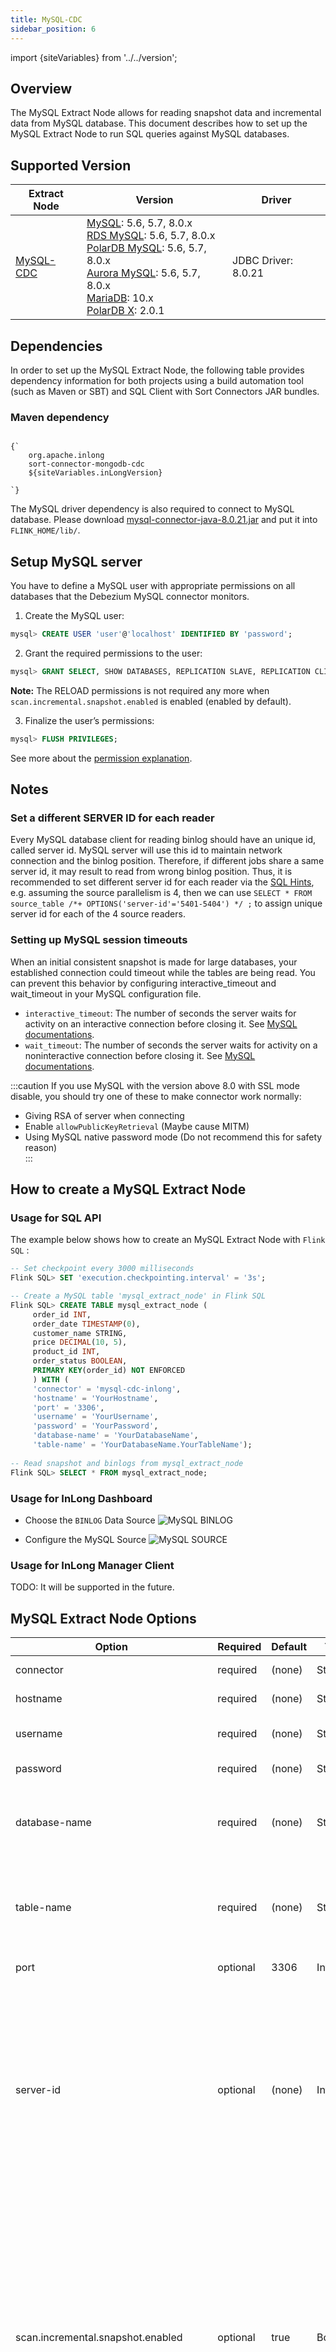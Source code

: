 ```yaml
---
title: MySQL-CDC
sidebar_position: 6
---
```


import {siteVariables} from '../../version';

## Overview

The MySQL Extract Node allows for reading snapshot data and incremental data from MySQL database. This document describes how to set up the MySQL Extract Node to run SQL queries against MySQL databases.

## Supported Version
| Extract Node                | Version                                                                                                                                                                                                                                                                                                                                                                                                | Driver                  |
|-----------------------------|--------------------------------------------------------------------------------------------------------------------------------------------------------------------------------------------------------------------------------------------------------------------------------------------------------------------------------------------------------------------------------------------------------|-------------------------|
| [MySQL-CDC](./mysql-cdc.md) | [MySQL](https://dev.mysql.com/doc): 5.6, 5.7, 8.0.x <br/> [RDS MySQL](https://www.aliyun.com/product/rds/mysql): 5.6, 5.7, 8.0.x <br/> [PolarDB MySQL](https://www.aliyun.com/product/polardb): 5.6, 5.7, 8.0.x <br/> [Aurora MySQL](https://aws.amazon.com/cn/rds/aurora): 5.6, 5.7, 8.0.x <br/> [MariaDB](https://mariadb.org): 10.x <br/> [PolarDB X](https://github.com/polardb/polardbx-sql): 2.0.1 | JDBC Driver: 8.0.21     |

## Dependencies

In order to set up the MySQL Extract Node, the following table provides dependency information for both projects using a build automation tool (such as Maven or SBT) and SQL Client with Sort Connectors JAR bundles.

### Maven dependency

<pre><code parentName="pre">
{`<dependency>
    <groupId>org.apache.inlong</groupId>
    <artifactId>sort-connector-mongodb-cdc</artifactId>
    <version>${siteVariables.inLongVersion}</version>
</dependency>
`}
</code></pre>


The MySQL driver dependency is also required to connect to MySQL database. Please download [mysql-connector-java-8.0.21.jar](https://repo1.maven.org/maven2/mysql/mysql-connector-java/8.0.21/mysql-connector-java-8.0.21.jar) and put it into `FLINK_HOME/lib/`.

## Setup MySQL server

You have to define a MySQL user with appropriate permissions on all databases that the Debezium MySQL connector monitors.

1. Create the MySQL user:

```sql
mysql> CREATE USER 'user'@'localhost' IDENTIFIED BY 'password';
```

2. Grant the required permissions to the user:

```sql
mysql> GRANT SELECT, SHOW DATABASES, REPLICATION SLAVE, REPLICATION CLIENT ON *.* TO 'user' IDENTIFIED BY 'password';
```
**Note:** The RELOAD permissions is not required any more when `scan.incremental.snapshot.enabled` is enabled (enabled by default).

3. Finalize the user’s permissions:

```sql
mysql> FLUSH PRIVILEGES;
```

See more about the [permission explanation](https://debezium.io/documentation/reference/1.5/connectors/mysql.html#mysql-creating-user).

## Notes

### Set a different SERVER ID for each reader

Every MySQL database client for reading binlog should have an unique id, called server id. MySQL server will use this id to maintain network connection and the binlog position. Therefore, if different jobs share a same server id, it may result to read from wrong binlog position.
Thus, it is recommended to set different server id for each reader via the [SQL Hints](https://ci.apache.org/projects/flink/flink-docs-release-1.11/dev/table/sql/hints.html),
e.g.  assuming the source parallelism is 4, then we can use `SELECT * FROM source_table /*+ OPTIONS('server-id'='5401-5404') */ ;` to assign unique server id for each of the 4 source readers.


### Setting up MySQL session timeouts

When an initial consistent snapshot is made for large databases, your established connection could timeout while the tables are being read. You can prevent this behavior by configuring interactive_timeout and wait_timeout in your MySQL configuration file.
- `interactive_timeout`: The number of seconds the server waits for activity on an interactive connection before closing it. See [MySQL documentations](https://dev.mysql.com/doc/refman/8.0/en/server-system-variables.html#sysvar_interactive_timeout).
- `wait_timeout`: The number of seconds the server waits for activity on a noninteractive connection before closing it. See [MySQL documentations](https://dev.mysql.com/doc/refman/8.0/en/server-system-variables.html#sysvar_wait_timeout).

:::caution
If you use MySQL with the version above 8.0 with SSL mode disable, you should try one of these to make connector work normally:
- Giving RSA of server when connecting  
- Enable `allowPublicKeyRetrieval` (Maybe cause MITM)  
- Using MySQL native password mode (Do not recommend this for safety reason)  
:::

## How to create a MySQL Extract Node

### Usage for SQL API

The example below shows how to create an MySQL Extract Node with `Flink SQL` :

```sql
-- Set checkpoint every 3000 milliseconds                       
Flink SQL> SET 'execution.checkpointing.interval' = '3s';   

-- Create a MySQL table 'mysql_extract_node' in Flink SQL
Flink SQL> CREATE TABLE mysql_extract_node (
     order_id INT,
     order_date TIMESTAMP(0),
     customer_name STRING,
     price DECIMAL(10, 5),
     product_id INT,
     order_status BOOLEAN,
     PRIMARY KEY(order_id) NOT ENFORCED
     ) WITH (
     'connector' = 'mysql-cdc-inlong',
     'hostname' = 'YourHostname',
     'port' = '3306',
     'username' = 'YourUsername',
     'password' = 'YourPassword',
     'database-name' = 'YourDatabaseName',
     'table-name' = 'YourDatabaseName.YourTableName');
  
-- Read snapshot and binlogs from mysql_extract_node
Flink SQL> SELECT * FROM mysql_extract_node;
```

### Usage for InLong Dashboard

- Choose the `BINLOG` Data Source
![MySQL BINLOG](img/mysql-binlog.png)

- Configure the MySQL Source
![MySQL SOURCE](img/mysql-source.png)

### Usage for InLong Manager Client

TODO: It will be supported in the future.

## MySQL Extract Node Options

| Option                                   | Required | Default | Type     | Description                                                                                                                                                                                                                                                                                                                                                                                                                                                                                                                                                                                                                                                                                                                                                                                                                                        |
|------------------------------------------|----------|---------|----------|----------------------------------------------------------------------------------------------------------------------------------------------------------------------------------------------------------------------------------------------------------------------------------------------------------------------------------------------------------------------------------------------------------------------------------------------------------------------------------------------------------------------------------------------------------------------------------------------------------------------------------------------------------------------------------------------------------------------------------------------------------------------------------------------------------------------------------------------------|
| connector                                | required | (none)  | String   | 	Specify what connector to use, here should be `'mysql-cdc-inlong'`.                                                                                                                                                                                                                                                                                                                                                                                                                                                                                                                                                                                                                                                                                                                                                                               |
| hostname                                 | required | (none)  | String   | 	IP address or hostname of the MySQL database server.                                                                                                                                                                                                                                                                                                                                                                                                                                                                                                                                                                                                                                                                                                                                                                                              |
| username                                 | required | (none)  | String   | 	Name of the MySQL database to use when connecting to the MySQL database server.                                                                                                                                                                                                                                                                                                                                                                                                                                                                                                                                                                                                                                                                                                                                                                   |
| password                                 | required | (none)  | String   | 	Password to use when connecting to the MySQL database server.                                                                                                                                                                                                                                                                                                                                                                                                                                                                                                                                                                                                                                                                                                                                                                                     |
| database-name                            | required | (none)  | String   | Database name of the MySQL server to monitor. The database-name also supports regular expressions to monitor multiple tables matches the regular expression.                                                                                                                                                                                                                                                                                                                                                                                                                                                                                                                                                                                                                                                                                       |
| table-name                               | required | (none)  | String   | 	Table name of the MySQL database to monitor. The table-name also supports regular expressions to monitor multiple tables matches the regular expression. The format should be DatabaseName.TableName                                                                                                                                                                                                                                                                                                                                                                                                                                                                                                                                                                                                                                              |
| port                                     | optional | 3306    | Integer  | 	Integer port number of the MySQL database server.                                                                                                                                                                                                                                                                                                                                                                                                                                                                                                                                                                                                                                                                                                                                                                                                 |
| server-id                                | optional | (none)  | Integer  | 	A numeric ID or a numeric ID range of this database client, The numeric ID syntax is like '5400', the numeric ID range syntax is like '5400-5408', The numeric ID range syntax is recommended when 'scan.incremental.snapshot.enabled' enabled. Every ID must be unique across all currently-running database processes in the MySQL cluster. This connector joins the MySQL cluster as another server (with this unique ID) so it can read the binlog. By default, a random number is generated between 5400 and 6400, though we recommend setting an explicit value.                                                                                                                                                                                                                                                                            |
| scan.incremental.snapshot.enabled        | optional | true    | Boolean  | 	Incremental snapshot is a new mechanism to read snapshot of a table. Compared to the old snapshot mechanism,the incremental snapshot has many advantages, including:(1) source can be parallel during snapshot reading, (2) source can perform checkpoints in the chunk granularity during snapshot reading, (3) source doesn't need to acquire global read lock (FLUSH TABLES WITH READ LOCK) before snapshot reading. If you would like the source run in parallel, each parallel reader should have an unique server id, so the 'server-id' must be a range like '5400-6400', and the range must be larger than the parallelism. Please see [Incremental Snapshot Reading](https://ververica.github.io/flink-cdc-connectors/release-2.2/content/connectors/mysql-cdc.html#incremental-snapshot-reading) section for more detailed information. |
| scan.incremental.snapshot.chunk.size     | optional | 8096    | Integer  | 	The chunk size (number of rows) of table snapshot, captured tables are split into multiple chunks when read the snapshot of table.                                                                                                                                                                                                                                                                                                                                                                                                                                                                                                                                                                                                                                                                                                                |
| scan.snapshot.fetch.size                 | optional | 1024    | Integer  | 	The maximum fetch size for per poll when read table snapshot.                                                                                                                                                                                                                                                                                                                                                                                                                                                                                                                                                                                                                                                                                                                                                                                     |
| scan.startup.mode                        | optional | initial | String   | 	Optional startup mode for MySQL CDC consumer, valid enumerations are "initial", "earliest-offset", "latest-offset", "specific-offset" and "timestamp". Please see [Startup Reading Position](#startup-reading-position) section for more detailed information.                                                                                                                                                                                                                                                                                                                                                                                                                                                                                                                                                                                    |
| scan.startup.specific-offset.file        | optional | (none)  | String   | Optional binlog file name used in case of "specific-offset" startup mode                                                                                                                                                                                                                                                                                                                                                                                                                                                                                                                                                                                                                                                                                                                                                                           |
| scan.startup.specific-offset.pos         | optional | >(none) | Long     | Optional binlog file position used in case of "specific-offset" startup mode                                                                                                                                                                                                                                                                                                                                                                                                                                                                                                                                                                                                                                                                                                                                                                       | 
| scan.startup.specific-offset.gtid-set    | optional | none)   | String   | Optional GTID set used in case of "specific-offset" startup mode                                                                                                                                                                                                                                                                                                                                                                                                                                                                                                                                                                                                                                                                                                                                                                                   |
| scan.startup.specific-offset.skip-events | optional | (none)  | Long     | number of events to skip after the specific starting offset                                                                                                                                                                                                                                                                                                                                                                                                                                                                                                                                                                                                                                                                                                                                                                                        | 
| scan.startup.specific-offset.skip-rows   | optional | (none)  | Long     | Optional number of rows to skip after the specific starting offset                                                                                                                                                                                                                                                                                                                                                                                                                                                                                                                                                                                                                                                                                                                                                                                 |
| server-time-zone                         | optional | UTC     | String   | The session time zone in database server, e.g. "Asia/Shanghai".  It controls how the TIMESTAMP type in MYSQL converted to STRING. See more [here](https://debezium.io/documentation/reference/1.5/connectors/mysql.html#mysql-temporal-types").                                                                                                                                                                                                                                                                                                                                                                                                                                                                                                                                                                                                    |
| debezium.min.row.count.to.stream.result  | optional | 1000    | Integer  | During a snapshot operation, the connector will query each included table to produce a read event for all rows in that table. This parameter determines whether the MySQL connection will pull all results for a table into memory (which is fast but requires large amounts of memory), or whether the results will instead be streamed (can be slower, but will work for very large tables). The value specifies the minimum number of rows a table must contain before the connector will stream results, and defaults to 1,000. Set this parameter to '0' to skip all table size checks and always stream all results during a snapshot.                                                                                                                                                                                                       |
| connect.timeout                          | optional | 30s     | Duration | The maximum time that the connector should wait after trying to connect to the MySQL database server before timing out.                                                                                                                                                                                                                                                                                                                                                                                                                                                                                                                                                                                                                                                                                                                            |
| connect.max-retries                      | optional | 3       | Integer  | The max retry times that the connector should retry to build MySQL database server connection.                                                                                                                                                                                                                                                                                                                                                                                                                                                                                                                                                                                                                                                                                                                                                     |
| connection.pool.size                     | optional | 20      | Integer  | The connection pool size.                                                                                                                                                                                                                                                                                                                                                                                                                                                                                                                                                                                                                                                                                                                                                                                                                          |
| jdbc.properties.*                        | optional | 20      | String   | Option to pass custom JDBC URL properties. User can pass custom properties like 'jdbc.properties.useSSL' = 'false'.                                                                                                                                                                                                                                                                                                                                                                                                                                                                                                                                                                                                                                                                                                                                |
| heartbeat.interval                       | optional | 30s     | Duration | The interval of sending heartbeat event for tracing the latest available binlog offsets.                                                                                                                                                                                                                                                                                                                                                                                                                                                                                                                                                                                                                                                                                                                                                           |
| append-mode                              | optional | false   | Boolean  | Whether to support append only, if true the MySQL Extract Node will Convert all upsert streams to append streams to support downstream scenarios where upsert streams are not supported.                                                                                                                                                                                                                                                                                                                                                                                                                                                                                                                                                                                                                                                           |
| migrate-all                              | optional | false   | Boolean  | Whether it is a full database migration scenario, if it is 'true', MySQL Extract Node will compress the physical fields and other meta fields of the table into 'json'. The special 'data' meta field of the format, currently supports two data formats, if you need data in 'canal json' format, then use the 'data_canal' metadata field, or use the 'data_debezium' metadata field if data in 'debezium json' format is required.                                                                                                                                                                                                                                                                                                                                                                                                              |
| row-kinds-filtered                       | optional | false   | Boolean  | The specific operation type that needs to be retained, where +U corresponds to the data before the update, -U corresponds to the updated data, and +I corresponds to the data before the update. Inserted data (the existing data is the data of the insert type), -D represents the deleted data, if you want to keep multiple operation types, use & connection. For example +I&-D, the connector will only output the inserted and deleted data, and the updated data will not be output.                                                                                                                                                                                                                                                                                                                                                       |
| debezium.*                               | optional | (none)  | String   | Pass-through Debezium's properties to Debezium Embedded Engine which is used to capture data changes from MySQL server. For example: `'debezium.snapshot.mode' = 'never'`. See more about the [Debezium's MySQL Connector properties](https://debezium.io/documentation/reference/1.5/connectors/mysql.html#mysql-connector-properties)                                                                                                                                                                                                                                                                                                                                                                                                                                                                                                            | 
| inlong.metric.labels                     | optional | (none)  | String   | Inlong metric label, format of value is groupId=[groupId]&streamId=[streamId]&nodeId=[nodeId].                                                                                                                                                                                                                                                                                                                                                                                                                                                                                                                                                                                                                                                                                                                                                     |

## Available Metadata

The following format metadata can be exposed as read-only (VIRTUAL) columns in a table definition.

| Key | DataType | Description| 
| ---  | --- | --- | 
| meta.table_name | STRING NOT NULL | Name of the table that contain the row.|
| meta.database_name | STRING NOT NULL | Name of the database that contain the row.|
| meta.op_ts | TIMESTAMP_LTZ(3) NOT NULL | It indicates the time that the change was made in the database. <br/>If the record is read from snapshot of the table instead of the binlog, the value is always 0.|
| meta.op_type | STRING | Type of database operation, such as INSERT/DELETE, etc.|
| meta.data_canal | STRING/BYTES | Data for rows in `canal-json` format only exists when the `migrate-all` option is 'true'.|
| meta.data_debezium | STRING/BYTES | Data for `debezium-json` formatted lines only exists if the `migrate-all` option is 'true'.|
| meta.is_ddl | BOOLEAN | Whether the DDL statement. | meta.ts | TIMESTAMP_LTZ(3) NOT NULL | The current time when the row was received and processed.|
| meta.ts | TIMESTAMP_LTZ(3) NOT NULL | The current time when the row was received and processed. |
| meta.sql_type | MAP | Mapping of sql_type table fields to java data type IDs.|
| meta.mysql_type | MAP | Structure of the table.|
| meta.pk_names | ARRAY | Primay key name of the table.|
| meta.batch_id | BIGINT | Batch id of the Binlog.|
| meta.update_before | ARRAY | Data of the row before update.|

The extended CREATE TABLE example demonstrates the syntax for exposing these metadata fields:

```sql
CREATE TABLE `mysql_extract_node` (
     `id` INT,
     `name` STRING,
     `database_name` string METADATA FROM 'meta.database_name',
     `table_name`    string METADATA FROM 'meta.table_name',
     `op_ts`         timestamp(3) METADATA FROM 'meta.op_ts',
     `op_type` string METADATA FROM 'meta.op_type',
     `batch_id` bigint METADATA FROM 'meta.batch_id',
     `is_ddl` boolean METADATA FROM 'meta.is_ddl',
     `update_before` ARRAY<MAP<STRING, STRING>> METADATA FROM 'meta.update_before',
     `mysql_type` MAP<STRING, STRING> METADATA FROM 'meta.mysql_type',
     `pk_names` ARRAY<STRING> METADATA FROM 'meta.pk_names',
     `data` STRING METADATA FROM 'meta.data_canal',
     `sql_type` MAP<STRING, INT> METADATA FROM 'meta.sql_type',
     `ingestion_ts` TIMESTAMP(3) METADATA FROM 'meta.ts',
     PRIMARY KEY (`id`) NOT ENFORCED
) WITH (
      'connector' = 'mysql-cdc-inlong',
      'hostname' = 'YourHostname',
      'migrate-all' = 'true',
      'port' = '3306',
      'username' = 'YourUsername',
      'password' = 'YourPassword',
      'database-name' = 'YourDatabase',
      'table-name' = 'YourDatabase.YourTable',
      'row-kinds-filtered' = '+I'
      );
```

## Data Type Mapping

| MySQL type | Flink SQL type | NOTE |
| --- | --- | --- |
| TINYINT | TINYINT |     |
| SMALLINT<br/>TINYINT UNSIGNED | SMALLINT |     |
| INT<br/>MEDIUMINT<br/>SMALLINT UNSIGNED | INT |     |
| BIGINT<br/>INT UNSIGNED | BIGINT |     |
| BIGINT UNSIGNED | DECIMAL(20, 0) |     |
| REAL<br/>FLOAT | FLOAT |     |
| DOUBLE | DOUBLE |     |
| NUMERIC(p, s)<br/>DECIMAL(p, s)<br/>where p <= 38 | DECIMAL(p, s) |     |
| NUMERIC(p, s)<br/>DECIMAL(p, s)<br/>where 38 < p <= 65 | STRING | The precision for DECIMAL data type is up to 65 in MySQL, but the precision for DECIMAL is limited to 38 in Flink. So if you define a decimal column whose precision is greater than 38, you should map it to STRING to avoid precision loss. |
| BOOLEAN<br/>TINYINT(1)<br/>BIT(1) | BOOLEAN |     |
| DATE | DATE |     |
| TIME [(p)] | TIME [(p)] |     |
| TIMESTAMP [(p)]<br/>DATETIME [(p)] | TIMESTAMP [(p)] |     |
| CHAR(n) | CHAR(n) |     |
| VARCHAR(n) | VARCHAR(n) |     |
| BIT(n) | BINARY(⌈n/8⌉) |     |
| BINARY(n) | BINARY(n) |     |
| VARBINARY(N) | VARBINARY(N) |     |
| TINYTEXT<br/>TEXT<br/>MEDIUMTEXT<br/>LONGTEXT | STRING |     |
| TINYBLOB<br/>BLOB<br/>MEDIUMBLOB<br/>LONGBLOB | BYTES | Currently, for BLOB data type in MySQL, only the blob whose length isn't greater than 2,147,483,647(2 ** 31 - 1) is supported. |
| YEAR | INT |     |
| ENUM | STRING |     |
| JSON | STRING | The JSON data type will be converted into STRING with JSON format in Flink. |
| SET | ARRAY&lt;STRING&gt; | As the SET data type in MySQL is a string object that can have zero or more values, it should always be mapped to an array of string |

## Features

### Multi-database multi-table synchronization

Mysql Extract node supports whole database and multi-table synchronization. After this function is enabled, the Mysql Extract node will compress the physical fields of the table into a special meta field 'data_canal' in the 'canal-json' format, and can also be configured as a metadata field 'data_debezium' in the 'debezium-json' format.

Configuration parameters:

| Parameter | Required | Default Value | Data Type | Description |
|---------------| ---| ---| ---|--------------------- ----------------------------------------|
| migrate-all |optional| false|String| Enable the entire database migration mode, all physical fields are obtained through the data_canal field |
| table-name |optional| false|String| The regular expression of the table to be read, use "\." to separate between database and table, and use "," to separate multiple regular expressions |
| database-name |optional| false|String| The expression of the library to be read, multiple regular expressions are separated by "," |

The CREATE TABLE example demonstrates the function syntax:

```sql
CREATE TABLE `table_1`(
`data` STRING METADATA FROM 'meta.data_canal' VIRTUAL)
WITH (
'inlong.metric.labels' = 'groupId=1&streamId=1&nodeId=1',
'migrate-all' = 'true',
'connector' = 'mysql-cdc-inlong',
'hostname' = 'localhost',
'database-name' = 'test,test01',
'username' = 'root',
'password' = 'inlong',
'table-name' = 'test01\.a{2}[0-9]$, test\.[\s\S]*'
)
````

### Startup Reading Position

The config option `scan.startup.mode` specifies the startup mode for MySQL CDC consumer. The valid enumerations are:

- `initial` (default): Performs an initial snapshot on the monitored database tables upon first startup, and continue to read the latest binlog.
- `earliest-offset`: Skip snapshot phase and start reading binlog events from the earliest accessible binlog offset.
- `latest-offset`: Never to perform snapshot on the monitored database tables upon first startup, just read from
  the end of the binlog which means only have the changes since the connector was started.
- `specific-offset`: Skip snapshot phase and start reading binlog events from a specific offset. The offset could be
  specified with binlog filename and position, or a GTID set if GTID is enabled on server.
- `timestamp`: Skip snapshot phase and start reading binlog events from a specific timestamp.

For example in DataStream API:
```java
MySQLSource.builder()
    .startupOptions(StartupOptions.earliest()) // Start from earliest offset
    .startupOptions(StartupOptions.latest()) // Start from latest offset
    .startupOptions(StartupOptions.specificOffset("mysql-bin.000003", 4L) // Start from binlog file and offset
    .startupOptions(StartupOptions.specificOffset("24DA167-0C0C-11E8-8442-00059A3C7B00:1-19")) // Start from GTID set
    .startupOptions(StartupOptions.timestamp(1667232000000L) // Start from timestamp
    ...
    .build()
```

and with SQL:

```SQL
CREATE TABLE mysql_source (...) WITH (
    'connector' = 'mysql-cdc',
    'scan.startup.mode' = 'earliest-offset', -- Start from earliest offset
    'scan.startup.mode' = 'latest-offset', -- Start from latest offset
    'scan.startup.mode' = 'specific-offset', -- Start from specific offset
    'scan.startup.mode' = 'timestamp', -- Start from timestamp
    'scan.startup.specific-offset.file' = 'mysql-bin.000003', -- Binlog filename under specific offset startup mode
    'scan.startup.specific-offset.pos' = '4', -- Binlog position under specific offset mode
    'scan.startup.specific-offset.gtid-set' = '24DA167-0C0C-11E8-8442-00059A3C7B00:1-19', -- GTID set under specific offset startup mode
    'scan.startup.timestamp-millis' = '1667232000000' -- Timestamp under timestamp startup mode
    ...
)
```

:::caution

- MySQL source will print the current binlog position into logs with INFO level on checkpoint, with the prefix
   "Binlog offset on checkpoint {checkpoint-id}". It could be useful if you want to restart the job from a specific checkpointed position.
- If schema of capturing tables was changed previously, starting with earliest offset, specific offset or timestamp
   could fail as the Debezium reader keeps the current latest table schema internally and earlier records with unmatched schema cannot be correctly parsed.

:::